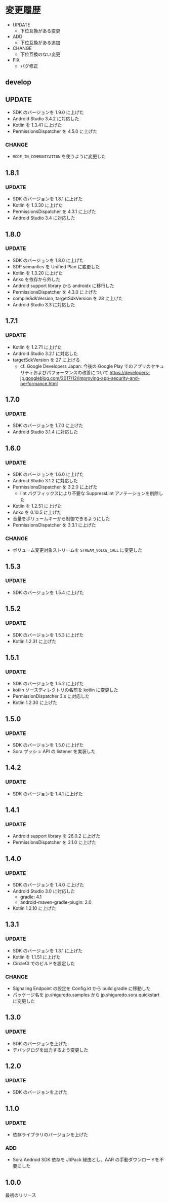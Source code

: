 # 変更履歴

- UPDATE
    - 下位互換がある変更
- ADD
    - 下位互換がある追加
- CHANGE
    - 下位互換のない変更
- FIX
    - バグ修正


## develop

## UPDATE

- SDK のバージョンを 1.9.0 に上げた
- Android Studio 3.4.2 に対応した
- Kotlin を 1.3.41 に上げた
- PermissionsDispatcher を 4.5.0 に上げた

### CHANGE

- `MODE_IN_COMMUNICATION` を使うように変更した


## 1.8.1

### UPDATE

- SDK のバージョンを 1.8.1 に上げた
- Kotlin を 1.3.30 に上げた
- PermissionsDispatcher を 4.3.1 に上げた
- Android Studio 3.4 に対応した

## 1.8.0

### UPDATE

- SDK のバージョンを 1.8.0 に上げた
- SDP semantics を Unified Plan に変更した
- Kotlin を 1.3.20 に上げた
- Anko を依存から外した
- Android support library から androidx に移行した
- PermissionsDispatcher を 4.3.0 に上げた
- compileSdkVersion, targetSdkVersion を 28 に上げた
- Android Studio 3.3 に対応した

## 1.7.1

### UPDATE

- Kotlin を 1.2.71 に上げた
- Android Studio 3.2.1 に対応した
- targetSdkVersion を 27 に上げる
  - cf. Google Developers Japan: 今後の Google Play でのアプリのセキュリティおよびパフォーマンスの改善について
    https://developers-jp.googleblog.com/2017/12/improving-app-security-and-performance.html

## 1.7.0

### UPDATE

- SDK のバージョンを 1.7.0 に上げた
- Android Studio 3.1.4 に対応した

## 1.6.0

### UPDATE

- SDK のバージョンを 1.6.0 に上げた
- Android Studio 3.1.2 に対応した
- PermissionsDispatcher を 3.2.0 に上げた
  - lint バグフィックスにより不要な SuppressLint アノテーションを削除した
- Kotlin を 1.2.51 に上げた
- Anko を 0.10.5 に上げた
- 音量をボリュームキーから制御できるようにした
- PermissionsDispatcher を 3.3.1 に上げた

### CHANGE

- ボリューム変更対象ストリームを `STREAM_VOICE_CALL` に変更した

## 1.5.3

### UPDATE

- SDK のバージョンを 1.5.4 に上げた

## 1.5.2

### UPDATE

- SDK のバージョンを 1.5.3 に上げた
- Kotlin 1.2.31 に上げた

## 1.5.1

### UPDATE

- SDK のバージョンを 1.5.2 に上げた
- kotlin ソースディレクトリの名前を kotlin に変更した
- PermissionDispatcher 3.x に対応した
- Kotlin 1.2.30 に上げた

## 1.5.0

### UPDATE

- SDK のバージョンを 1.5.0 に上げた
- Sora プッシュ API の listener を実装した

## 1.4.2

### UPDATE

- SDK のバージョンを 1.4.1 に上げた

## 1.4.1

### UPDATE

- Android support library を 26.0.2 に上げた
- PermissionsDispatcher を 3.1.0 に上げた

## 1.4.0

### UPDATE

- SDK のバージョンを 1.4.0 に上げた
- Android Studio 3.0 に対応した
  - gradle: 4.1
  - android-maven-gradle-plugin: 2.0
- Kotlin 1.2.10 に上げた

## 1.3.1

### UPDATE

- SDK のバージョンを 1.3.1 に上げた
- Kotlin を 1.1.51 に上げた
- CircleCI でのビルドを設定した

### CHANGE

- Signaling Endpoint の設定を Config.kt から build.gradle に移動した
- パッケージ名を jp.shiguredo.samples から jp.shiguredo.sora.quickstart に変更した

## 1.3.0

### UPDATE

- SDK のバージョンを上げた
- デバッグログを出力するよう変更した

## 1.2.0

### UPDATE

- SDK のバージョンを上げた

## 1.1.0

### UPDATE

- 依存ライブラリのバージョンを上げた

### ADD

- Sora Android SDK 依存を JitPack 経由とし、AAR の手動ダウンロードを不要にした

## 1.0.0

最初のリリース
